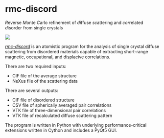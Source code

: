 # **rmc-discord**

*R*everse *M*onte *C*arlo refinement of *di*ffuse *sc*attering and
*cor*related *d*isorder from single crystals

![](https://github.com/zjmorgan/rmc-discord/blob/master/docs/banner.svg)

[*rmc-discord*](https://zjmorgan.github.io/rmc-discord/) is an atomistic program for the analysis of single crystal diffuse scattering from disordered materials capable of extracting short-range magnetic, occupational, and displacive correlations.

There are two required inputs:
- CIF file of the average structure
- NeXus file of the scattering data

There are several outputs:
- CIF file of disordered structure
- CSV file of spherically averaged pair correlations
- VTK file of three-dimensional pair correlations
- VTK file of recalculated diffuse scattering pattern

The program is written in Python with underlying performance-critical extensions written in Cython and includes a PyQt5 GUI.
